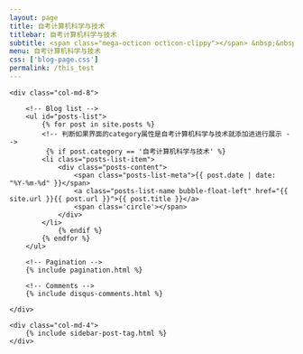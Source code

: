 ```yaml
---
layout: page
title: 自考计算机科学与技术
titlebar: 自考计算机科学与技术
subtitle: <span class="mega-octicon octicon-clippy"></span> &nbsp;&nbsp; 学习计算机的课程笔记，打计算机基础，方便自己以后学习应用层的东西时更简单，提升自己学历，毕竟能力不行，学历来凑。
menu: 自考计算机科学与技术
css: ['blog-page.css']
permalink: /this_test
---
```


<div class="row">

    <div class="col-md-8">
    
        <!-- Blog list -->
        <ul id="posts-list">
            {% for post in site.posts %}
            <!-- 判断如果界面的category属性是自考计算机科学与技术就添加进进行展示 -->
             {% if post.category == '自考计算机科学与技术' %}
            <li class="posts-list-item">
                <div class="posts-content">
                    <span class="posts-list-meta">{{ post.date | date: "%Y-%m-%d" }}</span>
                    <a class="posts-list-name bubble-float-left" href="{{ site.url }}{{ post.url }}">{{ post.title }}</a>
                    <span class='circle'></span>
                </div>
            </li>
                {% endif %}
            {% endfor %}
        </ul>
    
        <!-- Pagination -->
        {% include pagination.html %}
    
        <!-- Comments -->
        {% include disqus-comments.html %}
    
    </div>
    
    <div class="col-md-4">
        {% include sidebar-post-tag.html %}
    </div>

</div>
<script>
    $(document).ready(function(){

        // Enable bootstrap tooltip
        $("body").tooltip({ selector: '[data-toggle=tooltip]' });
    
    });
</script>
